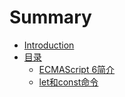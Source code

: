 # Summary

* [Introduction](README.md)
* [目录](sidebar.md)
   * [ECMAScript 6简介](docs/intro.md)
   * [let和const命令](docs/let.md)

